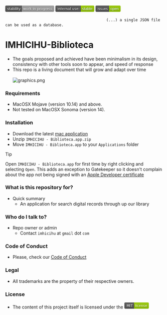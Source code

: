 ![stability-workinprogress](images/stability-work_in_progress.png)
![internaluse-green](images/internal_use_Stable.png)
![issues-open](images/issues_open.png)

                                                 (...) a single JSON file can be used as a database.
# IMHICIHU-Biblioteca

* The goals proposed and achieved have been minimalism in its design, consistency with other tools soon to appear, and speed of response
* This repo is a living document that will grow and adapt over time
<BR></BR>
![graphics.png](images/2023-09-11.gif)

### Requirements
* MacOSX Mojave (version 10.14) and above.
* Not tested on MacOSX Sonoma (version 14).

### Installation
* Download the latest [mac application](dist/mac/IMHICIHU%20-%20Biblioteca-darwin-x64/IMHICIHU%20-%20Biblioteca.app.zip)
* Unzip `IMHICIHU - Biblioteca.app.zip`
* Move `IMHICIHU - Biblioteca.app` to your `Applications` folder
> [!TIP]
> Open `IMHICIHU - Biblioteca.app` for first time by right clicking and selecting `Open`. This adds an exception to Gatekeeper so it doesn't complain about the app not being signed with an [Apple Developer certificate](docs/FAQ.md)


### What is this repository for?
* Quick summary
    - An application for search digital records through up our library
### Who do I talk to? ###
* Repo owner or admin
    - Contact `imhicihu` at `gmail` dot `com`

### Code of Conduct
* Please, check our [Code of Conduct](code_of_conduct.md)

### Legal ###
* All trademarks are the property of their respective owners.

### License ###
* The content of this project itself is licensed under the ![MIT Licence](images/2049852260-MIT-license-green.png)
